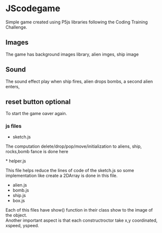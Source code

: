 # JScodegame
Simple game created using P5js libraries following the Coding Training Challenge.
## Images
The game has background images library, alien imges, ship image
## Sound
The sound effect play when ship fires, alien drops bombs, a second alien enters,
## reset button optional
To start the game oaver again.
### js files
* sketch.js
<p> The computation delete/drop/pop/move/initialization to aliens, ship, rocks,bomb fance is done here</p>
* helper.js
<p>This file helps reduce the lines of code of the sketch.js so some implementation like create a 2DArray is done in this file.</p>
<ul>
<li>alien.js</li>
<li>bomb.js</li>
<li>ship.js</li>
<li>box.js</li>
</ul>
<p> Each of this files have show() function in their class show to the image of the object.<br>
  Another important aspect is that each constructroctor take x,y coordinated, xspeed, yspeed.
</p>
